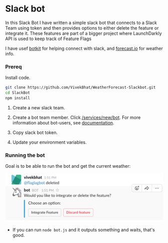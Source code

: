 # Slack bot

In this Slack Bot I have written a simple slack bot that connects to a Slack Team using token and then provides options to either delete the feature or integrate it.
These features are part of a bigger project where LaunchDarkly API is used to keep track of Feature Flags

I have usef [botkit](https://github.com/howdyai/botkit) for helping connect with slack, and [forecast.io](https://developer.forecast.io/) for weather info.

### Prereq

Install code.

```bash
git clone https://github.com/VivekBhat/WeatherForecast-Slackbot.git
cd SlackBot
npm install
```

1. Create a new slack team.

2. Create a bot team member. Click [/services/new/bot](https://my.slack.com/services/new/bot). For more information about bot-users, see [documentation](https://api.slack.com/bot-users).

3. Copy slack bot token.

4. Update your environment variables.
   
### Running the bot

Goal is to be able to run the bot and get the current weather:

![image](https://github.com/VivekBhat/ButtonOption-Slackbot/blob/master/Resources/Screen%20Shot.png)

* If you can run `node bot.js` and it outputs something and waits, that's good.
